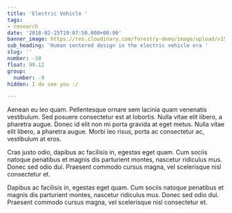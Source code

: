 ```yaml
---
title: 'Electric Vehicle '
tags:
- research
date: '2018-02-25T19:07:50.000+00:00'
banner_image: https://res.cloudinary.com/forestry-demo/image/upload/v1516806876/uploads/2017/12/forest2.jpg
sub_heading: 'Human centered design in the electric vehicle era '
slug: ''
number: -10
float: 99.12
group:
  number: -9
hidden: I do see you :/

---
```

Aenean eu leo quam. Pellentesque ornare sem lacinia quam venenatis vestibulum. Sed posuere consectetur est at lobortis. Nulla vitae elit libero, a pharetra augue. Donec id elit non mi porta gravida at eget metus. Nulla vitae elit libero, a pharetra augue. Morbi leo risus, porta ac consectetur ac, vestibulum at eros.

Cras justo odio, dapibus ac facilisis in, egestas eget quam. Cum sociis natoque penatibus et magnis dis parturient montes, nascetur ridiculus mus. Donec sed odio dui. Praesent commodo cursus magna, vel scelerisque nisl consectetur et.

Dapibus ac facilisis in, egestas eget quam. Cum sociis natoque penatibus et magnis dis parturient montes, nascetur ridiculus mus. Donec sed odio dui. Praesent commodo cursus magna, vel scelerisque nisl consectetur et.